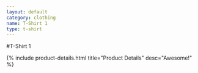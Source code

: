 ```yaml
---
layout: default
category: clothing
name: T-Shirt 1
type: t-shirt
---
```


#T-Shirt 1

{% include product-details.html title="Product Details" desc="Awesome!" %}